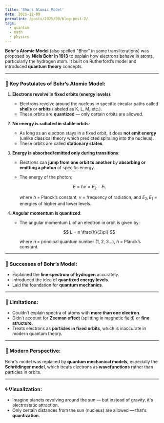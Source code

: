 ```yaml
---
title: 'Bhors Atomic Model'
date: 2025-12-09
permalink: /posts/2025/09/blog-post-2/
tags:
  - quantum
  - math
  - physics
---
```


**Bohr's Atomic Model** (also spelled "Bhor" in some transliterations) was proposed by **Niels Bohr in 1913** to explain how electrons behave in atoms, particularly the hydrogen atom. It built on Rutherford’s model and introduced **quantum theory** concepts.

---

### 🔬 Key Postulates of Bohr’s Atomic Model:

1. **Electrons revolve in fixed orbits (energy levels)**:

   * Electrons revolve around the nucleus in specific circular paths called **shells** or **orbits** (labeled as K, L, M, etc.).
   * These orbits are **quantized** — only certain orbits are allowed.

2. **No energy is radiated in stable orbits**:

   * As long as an electron stays in a fixed orbit, it does **not emit energy** (unlike classical theory which predicted spiraling into the nucleus).
   * These orbits are called **stationary states**.

3. **Energy is absorbed/emitted only during transitions**:

   * Electrons can **jump from one orbit to another** by **absorbing or emitting a photon** of specific energy.
   * The energy of the photon:

     $$
     E = h \nu = E_2 - E_1
     $$

     where $h$ = Planck’s constant, $\nu$ = frequency of radiation, and $E_2, E_1$ = energies of higher and lower levels.

4. **Angular momentum is quantized**:

   * The angular momentum $L$ of an electron in orbit is given by:

     $$
     L = n \frac{h}{2\pi}
     $$

     where $n$ = principal quantum number (1, 2, 3...), $h$ = Planck’s constant.

---

### 🧪 Successes of Bohr’s Model:

* Explained the **line spectrum of hydrogen** accurately.
* Introduced the idea of **quantized energy levels**.
* Laid the foundation for **quantum mechanics**.

---

### 🚫 Limitations:

* Couldn’t explain spectra of atoms with **more than one electron**.
* Didn’t account for **Zeeman effect** (splitting in magnetic field) or **fine structure**.
* Treats electrons as **particles in fixed orbits**, which is inaccurate in modern quantum theory.

---

### 🧠 Modern Perspective:

Bohr's model was replaced by **quantum mechanical models**, especially the **Schrödinger model**, which treats electrons as **wavefunctions** rather than particles in orbits.

---

### 🌀 Visualization:

* Imagine planets revolving around the sun — but instead of gravity, it's electrostatic attraction.
* Only certain distances from the sun (nucleus) are allowed — that's **quantization**.

